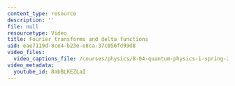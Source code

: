 ```yaml
---
content_type: resource
description: ''
file: null
resourcetype: Video
title: Fourier transforms and delta functions
uid: eae7119d-8ce4-b23e-e8ca-37c056fd99d8
video_files:
  video_captions_file: /courses/physics/8-04-quantum-physics-i-spring-2016/video-lectures/part-1/fourier-transforms-and-delta-functions/8abBLKEZLaI.vtt
video_metadata:
  youtube_id: 8abBLKEZLaI
---
```

